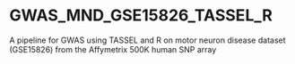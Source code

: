 # GWAS_MND_GSE15826_TASSEL_R
A pipeline for GWAS using TASSEL and R on motor neuron disease dataset (GSE15826) from the Affymetrix 500K human SNP array
